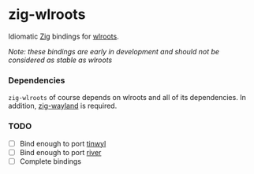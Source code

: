 # zig-wlroots

Idiomatic [Zig](https://ziglang.org/) bindings for
[wlroots](https://github.com/swaywm/wlroots).

*Note: these bindings are early in development and should not be considered
as stable as wlroots*

### Dependencies

`zig-wlroots` of course depends on wlroots and all of its dependencies. In
addition, [zig-wayland](https://github.com/ifreund/zig-wayland) is required.

### TODO

- [ ] Bind enough to port [tinwyl](https://github.com/swaywm/wlroots/tree/master/tinywl)
- [ ] Bind enough to port [river](https://github.com/ifreund/river)
- [ ] Complete bindings

